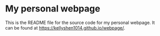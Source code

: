 # My personal webpage

This is the README file for the source code for my personal webpage. It can be found at <https://kellyshen1014.github.io/webpage/>.  
